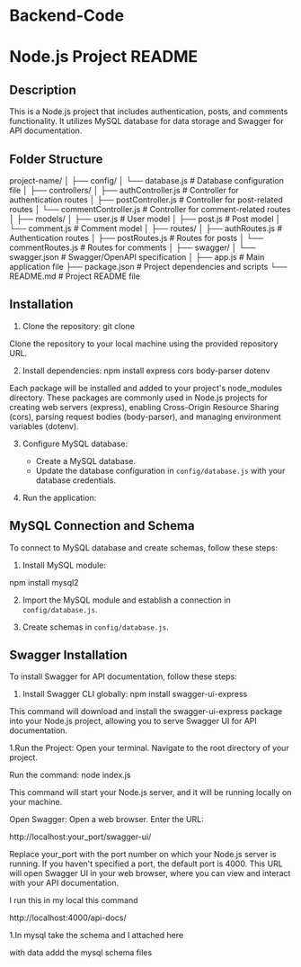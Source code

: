 # Backend-Code
# Node.js Project README

## Description

This is a Node.js project that includes authentication, posts, and comments functionality. It utilizes MySQL database for data storage and Swagger for API documentation.

## Folder Structure

project-name/
│
├── config/
│ └── database.js # Database configuration file
│
├── controllers/
│ ├── authController.js # Controller for authentication routes
│ ├── postController.js # Controller for post-related routes
│ └── commentController.js # Controller for comment-related routes
│
├── models/
│ ├── user.js # User model
│ ├── post.js # Post model
│ └── comment.js # Comment model
│
├── routes/
│ ├── authRoutes.js # Authentication routes
│ ├── postRoutes.js # Routes for posts
│ └── commentRoutes.js # Routes for comments
│
├── swagger/
│ └── swagger.json # Swagger/OpenAPI specification
│
├── app.js # Main application file
├── package.json # Project dependencies and scripts
└── README.md # Project README file


## Installation

1. Clone the repository:
git clone <repository-url>

Clone the repository to your local machine using the provided repository URL.


2. Install dependencies:
npm install express cors body-parser dotenv

Each package will be installed and added to your project's node_modules directory. These packages are commonly used in Node.js projects for creating web servers (express), enabling Cross-Origin Resource Sharing (cors), parsing request bodies (body-parser), and managing environment variables (dotenv).

3. Configure MySQL database:

   - Create a MySQL database.
   - Update the database configuration in `config/database.js` with your database credentials.

4. Run the application:


## MySQL Connection and Schema

To connect to MySQL database and create schemas, follow these steps:

1. Install MySQL module:

npm install mysql2


2. Import the MySQL module and establish a connection in `config/database.js`.

3. Create schemas in `config/database.js`.

## Swagger Installation

To install Swagger for API documentation, follow these steps:

1. Install Swagger CLI globally:
npm install swagger-ui-express

This command will download and install the swagger-ui-express package into your Node.js project, allowing you to serve Swagger UI for API documentation.

1.Run the Project:
Open your terminal.
Navigate to the root directory of your project.

Run the command:
node index.js

This command will start your Node.js server, and it will be running locally on your machine.

Open Swagger:
Open a web browser.
Enter the URL:

http://localhost:your_port/swagger-ui/

Replace your_port with the port number on which your Node.js server is running. If you haven't specified a port, the default port is 4000.
This URL will open Swagger UI in your web browser, where you can view and interact with your API documentation.

I run this in my local this command

http://localhost:4000/api-docs/

1.In mysql take the schema and I attached here 

with data addd the mysql schema files
